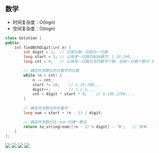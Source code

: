 ## 数学

- 时间复杂度：O(logn)
- 空间复杂度：O(logn)

```c++
class Solution {
public:
    int findNthDigit(int n) {
        int digit = 1;  // 记录位数，初始为一位数
        long start = 1; // 记录某一位数的起始数字，1,10,100,...
        long cnt = 9;   // 记录某一位数包含的数字个数，初始一位数个数为 9

        // 确定所求数位所在数字的位数
        while (n > cnt) {
            n -= cnt;
            start *= 10;    // 1,10,100,...
            digit++;        // 1,2,3,...
            cnt = digit * start * 9;    // 9,180,2700,...
        }
        
        // 确定所求数位所在数字
        long num = start + (n - 1) / digit;

        // 确定所求数位在 num 的哪一数位
        return to_string(num)[(n - 1) % digit] - '0';   // 效率
    }
};
```

![](https://pic.leetcode-cn.com/2cd7d8a6a881b697a43f153d6c10e0e991817d78f92b9201b6ab71e44cb619de-Picture1.png)
![](https://pic.leetcode-cn.com/16836ca609f8b4d9af776b35eab4a4c4a86d76f4628a1bc931e56d197617bbb4-Picture2.png)
![](https://pic.leetcode-cn.com/1f2cefd22a9825eb4a52d606a4aee2f93dd659d1b332d3b6a6ed68e5289e8d01-Picture3.png)
![](https://pic.leetcode-cn.com/09af6bd37d9c79d9b904bedef01f0464aee1cd15e18d8a2ea86b70b312a830c3-Picture4.png)
